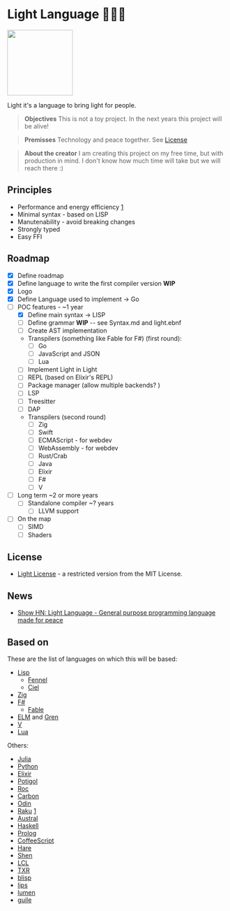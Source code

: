 # Light Language 🖤💙💛

<img src="https://user-images.githubusercontent.com/430272/169656615-e5135211-5363-4b2c-967f-d9ba8d233277.png" data-canonical-src="https://gyazo.com/eb5c5741b6a9a16c692170a41a49c858.png" width="150" height="150" />

Light it's a language to bring light for people.

> **Objectives**
> This is not a toy project. In the next years this project will be alive!

> **Premisses**
> Technology and peace together. See [License](LICENSE)

> **About the creator**
> I am creating this project on my free time, but with production in mind. I don't know how much time will take but we will reach there :)

## Principles

- Performance and energy efficiency [1](https://greenlab.di.uminho.pt/wp-content/uploads/2017/09/paperSLE.pdf)
- Minimal syntax - based on LISP
- Manutenability - avoid breaking changes
- Strongly typed
- Easy FFI

## Roadmap

- [x] Define roadmap
- [x] Define language to write the first compiler version **WIP**
- [x] Logo
- [X] Define Language used to implement -> Go
- [ ] POC features - ~1 year
  - [x] Define main syntax -> LISP
  - [ ] Define grammar **WIP** -- see Syntax.md and light.ebnf
  - [ ] Create AST implementation
  - Transpilers (something like Fable for F#) (first round):
    - [ ] Go
    - [ ] JavaScript and JSON
    - [ ] Lua
  - [ ] Implement Light in Light
  - [ ] REPL (based on Elixir's REPL)
  - [ ] Package manager (allow multiple backends? )
  - [ ] LSP
  - [ ] Treesitter
  - [ ] DAP
  - Transpilers (second round)
    - [ ] Zig
    - [ ] Swift
    - [ ] ECMAScript - for webdev
    - [ ] WebAssembly - for webdev
    - [ ] Rust/Crab
    - [ ] Java
    - [ ] Elixir
    - [ ] F#
    - [ ] V
- [ ] Long term ~2 or more years  
  - [ ] Standalone compiler ~? years
    - [ ] LLVM support
- [ ] On the map
  - [ ] SIMD
  - [ ] Shaders

## License

- [Light License](https://github.com/adelarsq/lightlang/blob/main/LICENSE) - a restricted version from the MIT License.

## News

- [Show HN: Light Language - General purpose programming language made for peace](https://news.ycombinator.com/item?id=30521162)

## Based on

These are the list of languages on which this will be based:

- [Lisp](https://lisp-lang.org/)
  - [Fennel](https://fennel-lang.org/)
  - [Ciel](https://ciel-lang.org)
- [Zig](https://ziglang.org)
- [F#](https://fsharp.org)
  - [Fable](https://github.com/fable-compiler/Fable)
- [ELM](https://elm-lang.org) and [Gren](https://gren-lang.org)
- [V](https://vlang.io)
- [Lua](https://www.lua.org/)

Others:

- [Julia](https://julialang.org/)
- [Python](https://www.python.org/)
- [Elixir](https://elixir-lang.org/)
- [Potigol](https://potigol.github.io/docs/)
- [Roc](https://www.roc-lang.org/)
- [Carbon](https://github.com/carbon-language/carbon-lang)
- [Odin](https://odin-lang.org)
- [Raku](https://www.raku.org/) [1](https://raku-advent.blog/2022/12/20/sigils/)
- [Austral](https://austral-lang.org)
- [Haskell](https://www.haskell.org/)
- [Prolog](http://www.gprolog.org/)
- [CoffeeScript](https://coffeescript.org/)
- [Hare](https://harelang.org)
- [Shen](https://shen-language.github.io)
- [LCL](https://codeberg.org/gsou/LCL)
- [TXR](https://www.nongnu.org/txr/txr-lisp.html)
- [blisp](https://ytakano.github.io/blisp)
- [lips](https://lips.js.org/)
- [lumen](https://github.com/sctb/lumen)
- [guile](https://www.gnu.org/software/guile)
